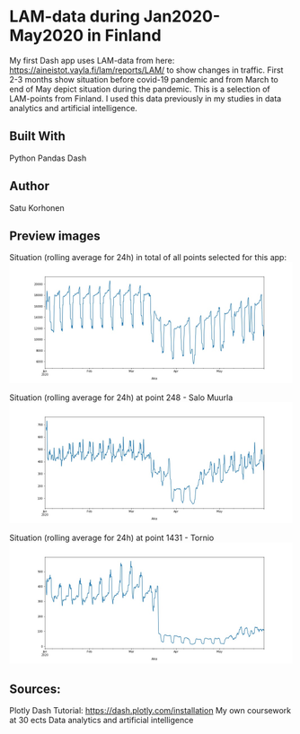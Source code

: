 # LAM-data during Jan2020-May2020 in Finland

My first Dash app uses LAM-data from here: https://aineistot.vayla.fi/lam/reports/LAM/
to show changes in traffic. First 2-3 months show situation before covid-19
pandemic and from March to end of May depict situation during the pandemic.
This is a selection of LAM-points from Finland.
I used this data previously in my studies in data analytics and artificial intelligence.

## Built With

Python
Pandas
Dash

## Author

Satu Korhonen

## Preview images

Situation (rolling average for 24h) in total of all points selected for this app:
![](koodit/rolling_sum.jpg)

Situation (rolling average for 24h) at point 248 - Salo Muurla 
![](koodit/rolling_248.jpg)

Situation (rolling average for 24h) at point 1431 - Tornio
![](koodit/rolling_1431.jpg)

## Sources:

Plotly Dash Tutorial: https://dash.plotly.com/installation
My own coursework at 30 ects Data analytics and artificial intelligence
